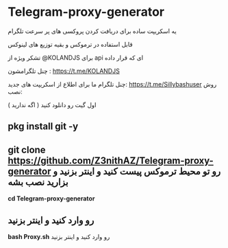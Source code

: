 # Telegram-proxy-generator
یه اسکریپت ساده برای دریافت کردن پروکسی های پر سرعت تلگرام

قابل استفاده در ترموکس و بقیه توزیع  های لینوکس

تشکر ویژه از @KOLANDJS
برای api ای که قرار داده

چنل تلگرامشون : https://t.me/KOLANDJS

چنل تلگرام ما برای اطلاع از اسکریپت های جدید:
https://t.me/Sillybashuser
 روش نصب:

 اول گیت رو دانلود کنید ( اگه ندارید )

 **pkg install git -y**
---------------------------------------
 **git clone https://github.com/Z3nithAZ/Telegram-proxy-generator** 
 رو تو محیط ترموکس پیست کنید و اینتر بزنید و بزارید نصب بشه
---------------------------------------
 **cd Telegram-proxy-generator** 
 
رو وارد کنید و اینتر بزنید
 ---------------------------------------
**bash Proxy.sh** رو وارد کنید و اینتر بزنید
